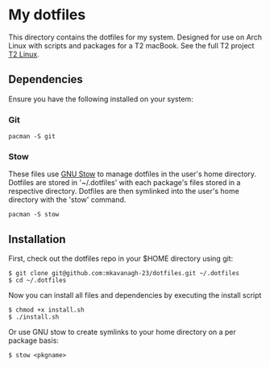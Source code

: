 # My dotfiles

This directory contains the dotfiles for my system. 
Designed for use on Arch Linux with scripts and packages for a T2 macBook. See the full T2 project [T2 Linux](https://wiki.t2linux.org/).

## Dependencies

Ensure you have the following installed on your system:

### Git

```
pacman -S git
```

### Stow

These files use [GNU Stow](https://www.gnu.org/software/stow/) to manage dotfiles in the user's home directory. Dotfiles are stored in '~/.dotfiles' with each package's files stored in a respective directory. Dotfiles are then symlinked into the user's home directory with the 'stow' command.

```
pacman -S stow
```

## Installation

First, check out the dotfiles repo in your $HOME directory using git:

```
$ git clone git@github.com:mkavanagh-23/dotfiles.git ~/.dotfiles
$ cd ~/.dotfiles
```

Now you can install all files and dependencies by executing the install script

```
$ chmod +x install.sh 
$ ./install.sh 
```

Or use GNU stow to create symlinks to your home directory on a per package basis:

```
$ stow <pkgname>
```

